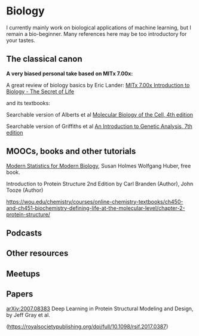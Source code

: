 # Biology

I currently mainly work on biological applications of machine learning, but I remain a bio-beginner. Many references here may be too introductory for your tastes. 

## The classical canon

**A very biased personal take based on MITx 7.00x:**

A great review of biology basics by Eric Lander: [MITx 7.00x Introduction to Biology - The Secret of Life](https://www.edx.org/course/introduction-to-biology-the-secret-of-life-3)

and its textbooks: 

Searchable version of Alberts et al [Molecular Biology of the Cell, 4th edition](https://www.ncbi.nlm.nih.gov/books/NBK21054/)

Searchable version of Griffiths et al [An Introduction to Genetic Analysis, 7th edition](https://www.ncbi.nlm.nih.gov/books/NBK21766/)

## MOOCs, books and other tutorials

[Modern Statistics for Modern Biology](http://web.stanford.edu/class/bios221/book/), Susan Holmes Wolfgang Huber, free book. 

Introduction to Protein Structure 2nd Edition by Carl Branden (Author), John Tooze (Author)

https://wou.edu/chemistry/courses/online-chemistry-textbooks/ch450-and-ch451-biochemistry-defining-life-at-the-molecular-level/chapter-2-protein-structure/

## Podcasts

## Other resources

## Meetups

## Papers

[arXiv:2007.08383](https://arxiv.org/abs/2007.08383) Deep Learning in Protein Structural Modeling and Design, by Jeff Gray et al. 

(https://royalsocietypublishing.org/doi/full/10.1098/rsif.2017.0387)   

